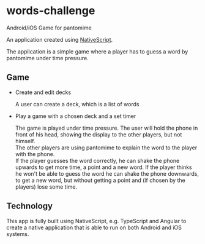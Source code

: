 # words-challenge
Android/iOS Game for pantomime


An application created using [NativeScript](https://www.nativescript.org/ "NativeScript Homepage").

The application is a simple game where a player has to guess a word by pantomime under time pressure.

## Game

- Create and edit decks

   A user can create a deck, which is a list of words
   
- Play a game with a chosen deck and a set timer

   The game is played under time pressure. The user will hold the phone in front of his head, showing the display to the other players, but not himself.  
   The other players are using pantomime to explain the word to the player with the phone.  
   If the player guesses the word correctly, he can shake the phone upwards to get more time, a point and a new word.
   If the player thinks he won't be able to guess the word he can shake the phone downwards, to get a new word, but without getting a point and (if chosen by the players) lose some time.
   
## Technology

This app is fully built using NativeScript, e.g. TypeScript and Angular to create a native application that is able to run on both Android and iOS systems.
